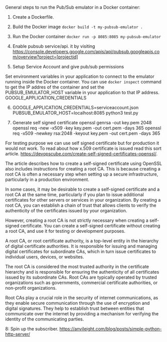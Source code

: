General steps to run the Pub/Sub emulator in a Docker container:
1. Create a Dockerfile.
2. Build the Docker image
  ```docker build -t my-pubsub-emulator .```

3. Run the Docker container
  ```docker run -p 8085:8085 my-pubsub-emulator```

4. Enable pubsub service/api. it by visiting https://console.developers.google.com/apis/api/pubsub.googleapis.com/overview?project=[projectid]

5. Setup Service Account and give pub/sub permissions

Set environment variables in your application to connect to the emulator running inside the Docker container. You can use `docker inspect` command to get the IP addres of the container and set the PUBSUB_EMULATOR_HOST variable in your application to that IP address. GOOGLE_APPLICATION_CREDENTIALS

6. GOOGLE_APPLICATION_CREDENTIALS=serviceaccount.json PUBSUB_EMULATOR_HOST=localhost:8085 python3 test.py

7. Generate self signed certificate
openssl genrsa -out key.pem 2048
openssl req -new -x509 -key key.pem -out cert.pem -days 365
openssl req -x509 -newkey rsa:2048 -keyout key.pem -out cert.pem -days 365


For testing purpose we can use self signed certificate but for production it would not work. 
To read about how x.509 certificate is issued read this sort article. https://devopscube.com/create-self-signed-certificates-openssl/. 

The article describes how to create a self-signed certificate using OpenSSL also includes instructions for creating a root CA. This is because creating a root CA is often a necessary step when setting up a secure infrastructure, particularly in a production environment.

In some cases, it may be desirable to create a self-signed certificate and a root CA at the same time, particularly if you plan to issue additional certificates for other servers or services in your organization. By creating a root CA, you can establish a chain of trust that allows clients to verify the authenticity of the certificates issued by your organization.

However, creating a root CA is not strictly necessary when creating a self-signed certificate. You can create a self-signed certificate without creating a root CA, and use it for testing or development purposes.

A root CA, or root certificate authority, is a top-level entity in the hierarchy of digital certificate authorities. It is responsible for issuing and managing digital certificates for subordinate CAs, which in turn issue certificates to individual users, devices, or websites.

The root CA is considered the most trusted authority in the certificate hierarchy and is responsible for ensuring the authenticity of all certificates issued by its subordinate CAs. Root CAs are typically operated by trusted organizations such as governments, commercial certificate authorities, or non-profit organizations.

Root CAs play a crucial role in the security of internet communications, as they enable secure communication through the use of encryption and digital signatures. They help to establish trust between entities that communicate over the internet by providing a mechanism for verifying the identity of the communicating parties.

8: Spin up the subscriber.
https://anvileight.com/blog/posts/simple-python-http-server/